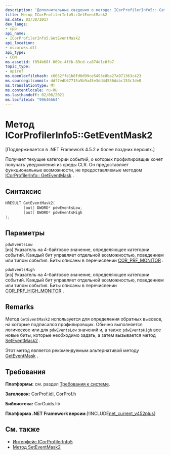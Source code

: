 ```yaml
---
description: 'Дополнительные сведения о методе: ICorProfilerInfo5:: GetEventMask2'
title: Метод ICorProfilerInfo5::GetEventMask2
ms.date: 03/30/2017
dev_langs:
- cpp
api_name:
- ICorProfilerInfo5.GetEventMask2
api_location:
- mscorwks.dll
api_type:
- COM
ms.assetid: f854b68f-009c-4ffb-89cd-ca874d1c0fb7
topic_type:
- apiref
ms.openlocfilehash: c6652ffe1b8fd0d99ce5493c8ba27a971363c423
ms.sourcegitcommit: ddf7edb67715a5b9a45e3dd44536dabc153c1de0
ms.translationtype: MT
ms.contentlocale: ru-RU
ms.lasthandoff: 02/06/2021
ms.locfileid: "99646664"
---
```

# <a name="icorprofilerinfo5geteventmask2-method"></a>Метод ICorProfilerInfo5::GetEventMask2

[Поддерживается в .NET Framework 4.5.2 и более поздних версиях.]  
  
 Получает текущие категории событий, о которых профилировщик хочет получать уведомления из среды CLR.  Он предоставляет функциональные возможности, не предоставляемые методом [ICorProfilerInfo:: GetEventMask](icorprofilerinfo-geteventmask-method.md) .  
  
## <a name="syntax"></a>Синтаксис  
  
```cpp
HRESULT GetEventMask2(  
        [out] DWORD* pdwEventsLow,  
        [out] DWORD* pdwEventsHigh  
);  
```  
  
## <a name="parameters"></a>Параметры  

 `pdwEventsLow`  
 [из] Указатель на 4-байтовое значение, определяющее категории событий. Каждый бит управляет отдельной возможностью, поведением или типом события. Биты описаны в перечислении [COR_PRF_MONITOR](cor-prf-monitor-enumeration.md) .  
  
 `pdwEventsHigh`  
 [из] Указатель на 4-байтовое значение, определяющее категории событий.  Каждый бит управляет отдельной возможностью, поведением или типом события. Биты описаны в перечислении [COR_PRF_HIGH_MONITOR](cor-prf-high-monitor-enumeration.md) .  
  
## <a name="remarks"></a>Remarks  

 Метод `GetEventMask2` используется для определения обратных вызовов, на которые подписался профилировщик. Обычно выполняется логическое или для `pdwEventsLow` значений и, а также `pdwEventsHigh` все новые биты, которые необходимо задать, а затем вызывается метод [SetEventMask2](icorprofilerinfo5-seteventmask2-method.md) .  
  
 Этот метод является рекомендуемым альтернативой методу [GetEventMask](icorprofilerinfo-geteventmask-method.md) .  
  
## <a name="requirements"></a>Требования  

 **Платформы:** см. раздел [Требования к системе](../../get-started/system-requirements.md).  
  
 **Заголовок:** CorProf.idl, CorProf.h  
  
 **Библиотека:** CorGuids.lib  
  
 **Платформа .NET Framework версии:**[!INCLUDE[net_current_v452plus](../../../../includes/net-current-v452plus-md.md)]  
  
## <a name="see-also"></a>См. также

- [Интерфейс ICorProfilerInfo5](icorprofilerinfo5-interface.md)
- [Метод SetEventMask2](icorprofilerinfo5-seteventmask2-method.md)
